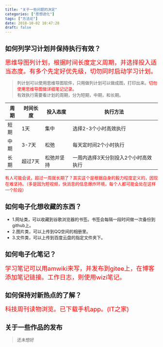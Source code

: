```yaml
---
title: "关于一些问题的决定"
categories: ["思想进化"]
tags: ["方法论"]
date: 2018-10-02 10:47:28
draft: false
---
```


## 如何列学习计划并保持执行有效？

<font style="color:red;font-size:20px;">思维导图列计划，根据时间长度定义周期，并选择投入适当态度。有多个先定好优先级，切勿同时启动学习计划。</font>


> 列计划可以使用思维导图软件，只用做列计划可以做成图，打印出来。<font style='color:red;'>切勿使用思维导图做详细笔记记录。</font><br/>
> 有效执行需要看计划的周期，分为短期，中期，和长期。<br/>

| 周期 | 时间长度 | 投入态度 | 执行方法 |
| ------ | ------- | ------- | ------ |
| 短期 | 1天 | 集中 | 选择2-3个小时高效执行 |
| 中期 | 3-7天 | 松弛 | 每天定时间2个小时执行 |
| 长期 | 超过7天 | 松弛并坚持 | 一周内选择3天分别投入2个小时高效执行 |

<font style='color:red;'>有人可能会说，超过一周就长期了？其实这个是根据自身的毅力程度定义的，因现在难坚持。（多是因为短视频，快消息的信息爆炸环境，每个人都可能会处在这样一个阶段）</font>


## 如何电子化想收藏的东西？
* 1.网址类，可以收藏到谷歌浏览器的书签。书签会每隔一段时间做一次备份到github上。
* 2.图片类，可以上传到QQ空间的相册里。
* 3.文件类，可以上传到百度云盘的指定文件夹下。


## 如何电子化笔记？
<font style="color:red;font-size:20px;">学习笔记可以用amwiki来写，并发布到gitee上，在博客添加笔记链接。工作日志，则使用wizi笔记。</font>


## 如何保持对新热点的了解？
<font style="color:red;font-size:20px;">科技周刊读物浏览。已下载手机app。(IT之家)</font>


## 关于一些作品的发布 
> 还未想好
